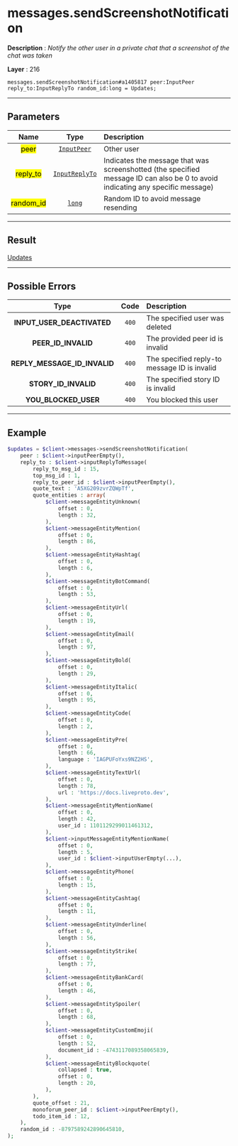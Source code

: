 # messages.sendScreenshotNotification

**Description** : *Notify the other user in a private chat that a screenshot of the chat was taken*

**Layer** : 216

```tl
messages.sendScreenshotNotification#a1405817 peer:InputPeer reply_to:InputReplyTo random_id:long = Updates;
```

---

## Parameters

| Name | Type | Description |
| :---: | :---: | :--- |
| <mark>peer</mark> | [`InputPeer`](type/InputPeer) | Other user |
| <mark>reply_to</mark> | [`InputReplyTo`](type/InputReplyTo) | Indicates the message that was screenshotted (the specified message ID can also be 0 to avoid indicating any specific message) |
| <mark>random_id</mark> | [`long`](type/long) | Random ID to avoid message resending |

---

## Result

[Updates](type/Updates)

---

## Possible Errors

| Type | Code | Description |
| :---: | :---: | :--- |
| **INPUT_USER_DEACTIVATED** | `400` | The specified user was deleted |
| **PEER_ID_INVALID** | `400` | The provided peer id is invalid |
| **REPLY_MESSAGE_ID_INVALID** | `400` | The specified reply-to message ID is invalid |
| **STORY_ID_INVALID** | `400` | The specified story ID is invalid |
| **YOU_BLOCKED_USER** | `400` | You blocked this user |

---

## Example

```php
$updates = $client->messages->sendScreenshotNotification(
	peer : $client->inputPeerEmpty(),
	reply_to : $client->inputReplyToMessage(
		reply_to_msg_id : 15,
		top_msg_id : 1,
		reply_to_peer_id : $client->inputPeerEmpty(),
		quote_text : 'A5XG209zvrZQWpTf',
		quote_entities : array(
			$client->messageEntityUnknown(
				offset : 0,
				length : 32,
			),
			$client->messageEntityMention(
				offset : 0,
				length : 86,
			),
			$client->messageEntityHashtag(
				offset : 0,
				length : 6,
			),
			$client->messageEntityBotCommand(
				offset : 0,
				length : 53,
			),
			$client->messageEntityUrl(
				offset : 0,
				length : 19,
			),
			$client->messageEntityEmail(
				offset : 0,
				length : 97,
			),
			$client->messageEntityBold(
				offset : 0,
				length : 29,
			),
			$client->messageEntityItalic(
				offset : 0,
				length : 95,
			),
			$client->messageEntityCode(
				offset : 0,
				length : 2,
			),
			$client->messageEntityPre(
				offset : 0,
				length : 66,
				language : 'IAGPUFoYxs9NZ2HS',
			),
			$client->messageEntityTextUrl(
				offset : 0,
				length : 78,
				url : 'https://docs.liveproto.dev',
			),
			$client->messageEntityMentionName(
				offset : 0,
				length : 42,
				user_id : 1101129299011461312,
			),
			$client->inputMessageEntityMentionName(
				offset : 0,
				length : 5,
				user_id : $client->inputUserEmpty(...),
			),
			$client->messageEntityPhone(
				offset : 0,
				length : 15,
			),
			$client->messageEntityCashtag(
				offset : 0,
				length : 11,
			),
			$client->messageEntityUnderline(
				offset : 0,
				length : 56,
			),
			$client->messageEntityStrike(
				offset : 0,
				length : 77,
			),
			$client->messageEntityBankCard(
				offset : 0,
				length : 46,
			),
			$client->messageEntitySpoiler(
				offset : 0,
				length : 68,
			),
			$client->messageEntityCustomEmoji(
				offset : 0,
				length : 52,
				document_id : -4743117089358065839,
			),
			$client->messageEntityBlockquote(
				collapsed : true,
				offset : 0,
				length : 20,
			),
		),
		quote_offset : 21,
		monoforum_peer_id : $client->inputPeerEmpty(),
		todo_item_id : 12,
	),
	random_id : -8797589242890645810,
);
```